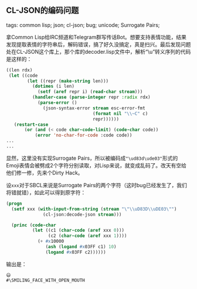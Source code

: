 CL-JSON的编码问题
-----------------

tags: common lisp; json; cl-json; bug; unicode; Surrogate Pairs;

拿Common Lisp给IRC频道和Telegram群写传话Bot。想要支持表情功能，结果发现提取表情的字符串后，解码错误，搞了好久没搞定，真是扫兴。最后发现问题处在CL-JSON这个库上，那个库的decoder.lisp文件中，解析“\u”转义序列的代码是这样的：

```lisp
((len rdx)
 (let ((code
        (let ((repr (make-string len)))
          (dotimes (i len)
            (setf (aref repr i) (read-char stream)))
          (handler-case (parse-integer repr :radix rdx)
            (parse-error ()
              (json-syntax-error stream esc-error-fmt
                                 (format nil "\\~C" c)
                                 repr))))))
   (restart-case
       (or (and (< code char-code-limit) (code-char code))
           (error 'no-char-for-code :code code))
...
...
```

显然，这里没有实现Surrogate Pairs，所以被编码成`"\ud83d\ude03"`形式的Emoji表情会被劈成2个字符分别读取，对Lisp来说，就变成乱码了。改天有空给他们修一修，先来个Dirty Hack。

设`xxx`对于SBCL来说是Surrogate Pairs的两个字符（这时bug已经发生了，我们将错就错），如此可以得到原字符：

```lisp
(progn
  (setf xxx (with-input-from-string (stream "\"\\uD83D\\uDE03\"")
              (cl-json:decode-json stream)))

  (princ (code-char
          (let ((c1 (char-code (aref xxx 0)))
                (c2 (char-code (aref xxx 1))))
            (+ #x10000
               (ash (logand #x03FF c1) 10)
               (logand #x03FF c2))))))
```

输出是：
```
😃
#\SMILING_FACE_WITH_OPEN_MOUTH
```
